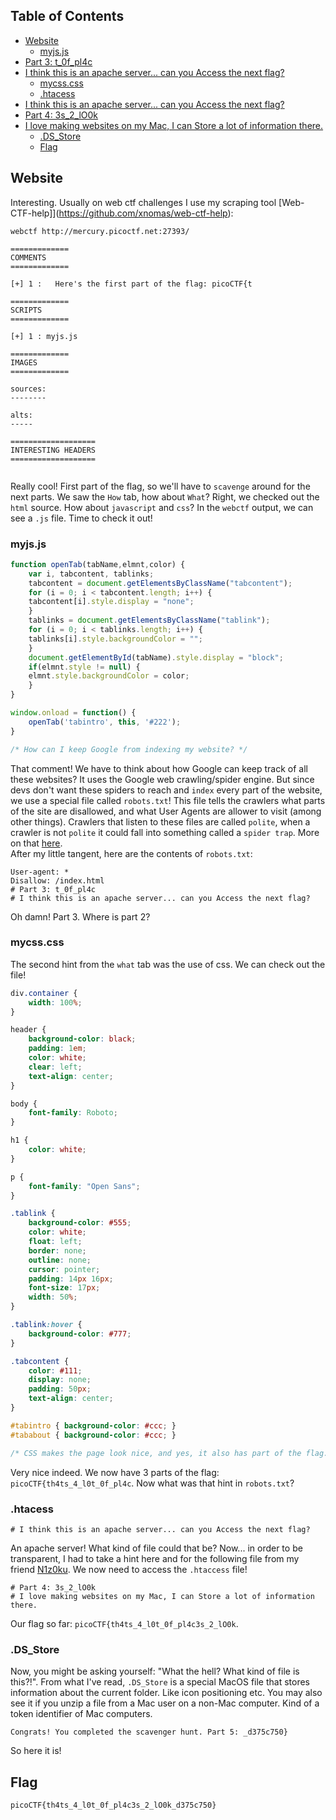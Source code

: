 ## Table of Contents

  - [Website](#Website)
    - [myjs.js](#myjs.js)
- [Part 3: t_0f_pl4c](#part\3:\t_0f_pl4c)
- [I think this is an apache server... can you Access the next flag?](#i\think\this\is\an\apache\server...\can\you\access\the\next\flag?)
    - [mycss.css](#mycss.css)
    - [.htacess](#.htacess)
- [I think this is an apache server... can you Access the next flag?](#i\think\this\is\an\apache\server...\can\you\access\the\next\flag?)
- [Part 4: 3s_2_lO0k](#part\4:\3s_2_lo0k)
- [I love making websites on my Mac, I can Store a lot of information there.](#i\love\making\websites\on\my\mac,\i\can\store\a\lot\of\information\there.)
    - [.DS_Store](#.DS_Store)
  - [Flag](#Flag)

## Website


Interesting. Usually on web ctf challenges I use my scraping tool [Web-CTF-help]](https://github.com/xnomas/web-ctf-help):

```
webctf http://mercury.picoctf.net:27393/

=============
COMMENTS
=============

[+] 1 :   Here's the first part of the flag: picoCTF{t

=============
SCRIPTS
=============

[+] 1 : myjs.js

=============
IMAGES
=============

sources:
--------

alts:
-----

===================
INTERESTING HEADERS
===================


```

Really cool! First part of the flag, so we'll have to `scavenge` around for the next parts. We saw the `How` tab, how about `What`?
Right, we checked out the `html` source. How about `javascript` and `css`? In the `webctf` output, we can see a `.js` file. Time to check it out!
### myjs.js

```js
function openTab(tabName,elmnt,color) {
    var i, tabcontent, tablinks;
    tabcontent = document.getElementsByClassName("tabcontent");
    for (i = 0; i < tabcontent.length; i++) {
    tabcontent[i].style.display = "none";
    }
    tablinks = document.getElementsByClassName("tablink");
    for (i = 0; i < tablinks.length; i++) {
    tablinks[i].style.backgroundColor = "";
    }
    document.getElementById(tabName).style.display = "block";
    if(elmnt.style != null) {
    elmnt.style.backgroundColor = color;
    }
}

window.onload = function() {
    openTab('tabintro', this, '#222');
}

/* How can I keep Google from indexing my website? */
```

That comment! We have to think about how Google can keep track of all these websites? It uses the Google web crawling/spider engine. But since devs don't want these spiders to reach and `index` every part of the website, we use a special file called `robots.txt`! This file tells the crawlers what parts of the site are disallowed, and what User Agents are allower to visit (among other things). Crawlers that listen to these files are called `polite`, when a crawler is not `polite` it could fall into something called a `spider trap`. More on that [here](https://www.techopedia.com/definition/5197/spider-trap). </br> After my little tangent, here are the contents of `robots.txt`:

```
User-agent: *
Disallow: /index.html
# Part 3: t_0f_pl4c
# I think this is an apache server... can you Access the next flag?
```

Oh damn! Part 3. Where is part 2?

### mycss.css

The second hint from the `what` tab was the use of css. We can check out the file!

```css
div.container {
    width: 100%;
}

header {
    background-color: black;
    padding: 1em;
    color: white;
    clear: left;
    text-align: center;
}

body {
    font-family: Roboto;
}

h1 {
    color: white;
}

p {
    font-family: "Open Sans";
}

.tablink {
    background-color: #555;
    color: white;
    float: left;
    border: none;
    outline: none;
    cursor: pointer;
    padding: 14px 16px;
    font-size: 17px;
    width: 50%;
}

.tablink:hover {
    background-color: #777;
}

.tabcontent {
    color: #111;
    display: none;
    padding: 50px;
    text-align: center;
}

#tabintro { background-color: #ccc; }
#tababout { background-color: #ccc; }

/* CSS makes the page look nice, and yes, it also has part of the flag. Here's part 2: h4ts_4_l0 */
```

Very nice indeed. We now have 3 parts of the flag: `picoCTF{th4ts_4_l0t_0f_pl4c`. Now what was that hint in `robots.txt`?

### .htacess

```
# I think this is an apache server... can you Access the next flag?
```

An apache server! What kind of file could that be? Now... in order to be transparent, I had to take a hint here and for the following file from my friend [N1z0ku](https://github.com/N1z0ku). We now need to access the `.htaccess` file!

```
# Part 4: 3s_2_lO0k
# I love making websites on my Mac, I can Store a lot of information there.
```

Our flag so far: `picoCTF{th4ts_4_l0t_0f_pl4c3s_2_lO0k`.

### .DS_Store

Now, you might be asking yourself: "What the hell? What kind of file is this?!". From what I've read, `.DS_Store` is a special MacOS file that stores information about the current folder. Like icon positioning etc. You may also see it if you unzip a file from a Mac user on a non-Mac computer. Kind of a token identifier of Mac computers.

```
Congrats! You completed the scavenger hunt. Part 5: _d375c750}
```

So here it is!

## Flag

```
picoCTF{th4ts_4_l0t_0f_pl4c3s_2_lO0k_d375c750}
```